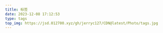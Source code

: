 ```yaml
---
title: 标签
date: 2023-12-08 17:12:53
type: tags
top_img: https://jsd.012700.xyz/gh/jerryc127/CDN@latest/Photo/tags.jpg
---
```

